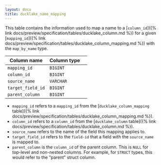 ```yaml
---
layout: docu
title: ducklake_name_mapping
---
```


This table contains the information used to map a name to a [`column_id`]({% link docs/preview/specification/tables/ducklake_column.md %}) for a given [`mapping_id`]({% link docs/preview/specification/tables/ducklake_column_mapping.md %}) with the `map_by_name` type.

| Column name       | Column type |             |
| ----------------- | ----------- | ----------- |
| `mapping_id`      | `BIGINT`    |             |
| `column_id`       | `BIGINT`    |             |
| `source_name`     | `VARCHAR`   |             |
| `target_field_id` | `BIGINT`    |             |
| `parent_column`   | `BIGINT`    |             |

- `mapping_id` refers to a `mapping_id` from the [`ducklake_column_mapping` table]({% link docs/preview/specification/tables/ducklake_column_mapping.md %}).
- `column_id` refers to a `column_id` from the [`ducklake_column` table]({% link docs/preview/specification/tables/ducklake_column.md %}).
- `source_name` refers to the name of the field this mapping applies to.
- `target_field_id` refers to the `field-id` that a field with the `source_name` is mapped to.
- `parent_column` is the `column_id` of the parent column. This is `NULL` for top-level and non-nested columns. For example, for `STRUCT` types, this would refer to the "parent" struct column.
